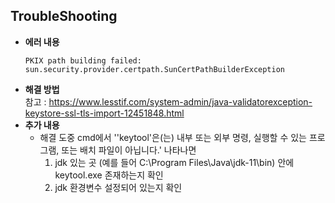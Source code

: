 ## TroubleShooting

- **에러 내용**
  ```
  PKIX path building failed: sun.security.provider.certpath.SunCertPathBuilderException
  ```
- **해결 방법**   
  참고 : https://www.lesstif.com/system-admin/java-validatorexception-keystore-ssl-tls-import-12451848.html   
- **추가 내용**
  - 해결 도중 cmd에서 ''keytool'은(는) 내부 또는 외부 명령, 실행할 수 있는 프로그램, 또는 배치 파일이 아닙니다.' 나타나면
    1. jdk 있는 곳 (예를 들어 C:\Program Files\Java\jdk-11\bin) 안에 keytool.exe 존재하는지 확인
    2. jdk 환경변수 설정되어 있는지 확인
<br><br>
